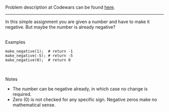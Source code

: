 Problem description at Codewars can be found
[here](https://www.codewars.com/kata/55685cd7ad70877c23000102/train/python).

-------------

In this simple assignment you are given a number and have to make it negative. But maybe the number
is already negative?
<br><br>

Examples
```
make_negative(1);  # return -1
make_negative(-5); # return -5
make_negative(0);  # return 0
```
<br>

Notes
- The number can be negative already, in which case no change is required.
- Zero (0) is not checked for any specific sign. Negative zeros make no mathematical sense.
